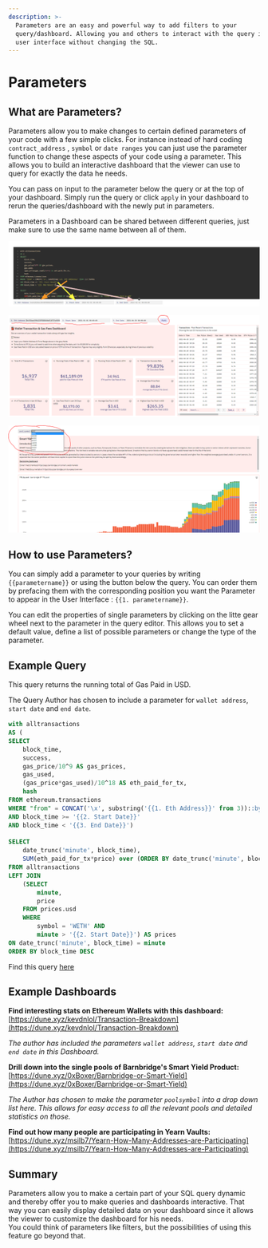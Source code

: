 ```yaml
---
description: >-
  Parameters are an easy and powerful way to add filters to your
  query/dashboard. Allowing you and others to interact with the query in the
  user interface without changing the SQL.
---
```


# Parameters

## What are Parameters?

Parameters allow you to make changes to certain defined parameters of your code with a few simple clicks. For instance instead of hard coding `contract_address` , `symbol` or `date ranges` you can just use the parameter function to change these aspects of your code using a parameter. This allows you to build an interactive dashboard that the viewer can use to query for exactly the data he needs.

You can pass on input to the parameter below the query or at the top of your dashboard. Simply run the query or click `apply` in your dashboard to rerun the queries/dashboard with the newly put in parameters.

Parameters in a Dashboard can be shared between different queries, just make sure to use the same name between all of them.

![](../.gitbook/assets/image%20%2833%29.png)

![](../.gitbook/assets/image%20%2830%29.png)

![](../.gitbook/assets/image%20%2829%29.png)

## How to use Parameters?

You can simply add a parameter to your queries by writing `{{parametername}}` or using the button below the query. You can order them by prefacing them with the corresponding position you want the Parameter to appear in the User Interface : `{{1. parametername}}`.

You can edit the properties of single parameters by clicking on the litte gear wheel next to the parameter in the query editor. This allows you to set a default value, define a list of possible parameters or change the type of the parameter.

## Example Query

This query returns the running total of Gas Paid in USD.

The Query Author has chosen to include a parameter for `wallet address`, `start date` and `end date`.

```sql
with alltransactions
AS (
SELECT 
    block_time, 
    success, 
    gas_price/10^9 AS gas_prices, 
    gas_used,
    (gas_price*gas_used)/10^18 AS eth_paid_for_tx,
    hash
FROM ethereum.transactions
WHERE "from" = CONCAT('\x', substring('{{1. Eth Address}}' from 3))::bytea
AND block_time >= '{{2. Start Date}}'
AND block_time < '{{3. End Date}}')

SELECT
    date_trunc('minute', block_time),
    SUM(eth_paid_for_tx*price) over (ORDER BY date_trunc('minute', block_time)) AS "Total Gas Fees Paid in USD"
FROM alltransactions
LEFT JOIN 
    (SELECT
        minute,
        price
    FROM prices.usd
    WHERE 
        symbol = 'WETH' AND
        minute > '{{2. Start Date}}') AS prices
ON date_trunc('minute', block_time) = minute
ORDER BY block_time DESC
```

Find this query [here](https://dune.xyz/queries/64430/128463)

## **Example Dashboards**

**Find interesting stats on Ethereum Wallets with this dashboard:**  
[https://dune.xyz/kevdnlol/Transaction-Breakdown](https://dune.xyz/kevdnlol/Transaction-Breakdown)

_The author has included the parameters `wallet address`, `start date` and `end date` in this Dashboard._

**Drill down into the single pools of Barnbridge's Smart Yield Product:**  
[https://dune.xyz/0xBoxer/Barnbridge-or-Smart-Yield](https://dune.xyz/0xBoxer/Barnbridge-or-Smart-Yield)

_The Author has chosen to make the parameter `poolsymbol` into a drop down list here. This allows for easy access to all the relevant pools and detailed statistics on those._

**Find out how many people are participating in Yearn Vaults:**  
[https://dune.xyz/msilb7/Yearn-How-Many-Addresses-are-Participating](https://dune.xyz/msilb7/Yearn-How-Many-Addresses-are-Participating)

## Summary

Parameters allow you to make a certain part of your SQL query dynamic and thereby offer you to make queries and dashboards interactive. That way you can easily display detailed data on your dashboard since it allows the viewer to customize the dashboard for his needs.  
You could think of parameters like filters, but the possibilities of using this feature go beyond that.

